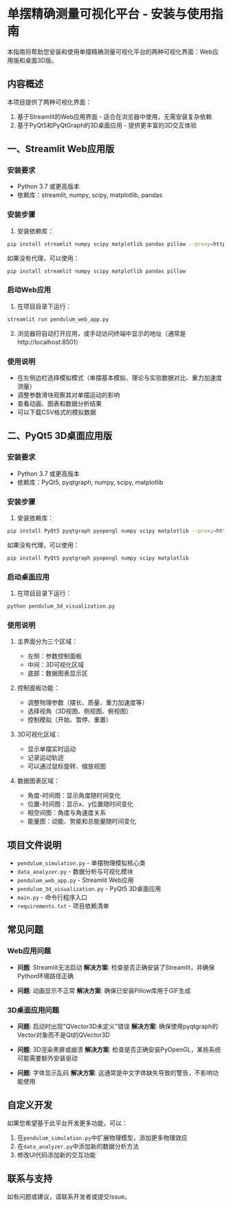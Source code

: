 # 单摆精确测量可视化平台 - 安装与使用指南

本指南将帮助您安装和使用单摆精确测量可视化平台的两种可视化界面：Web应用版和桌面3D版。

## 内容概述

本项目提供了两种可视化界面：
1. 基于Streamlit的Web应用界面 - 适合在浏览器中使用，无需安装复杂依赖
2. 基于PyQt5和PyQtGraph的3D桌面应用 - 提供更丰富的3D交互体验

## 一、Streamlit Web应用版

### 安装要求

- Python 3.7 或更高版本
- 依赖库：streamlit, numpy, scipy, matplotlib, pandas

### 安装步骤

1. 安装依赖库：
```bash
pip install streamlit numpy scipy matplotlib pandas pillow --proxy=http://127.0.0.1:7897
```

如果没有代理，可以使用：
```bash
pip install streamlit numpy scipy matplotlib pandas pillow
```

### 启动Web应用

1. 在项目目录下运行：
```bash
streamlit run pendulum_web_app.py
```

2. 浏览器将自动打开应用，或手动访问终端中显示的地址（通常是 http://localhost:8501）

### 使用说明

- 在左侧边栏选择模拟模式（单摆基本模拟、理论与实验数据对比、重力加速度测量）
- 调整参数滑块观察其对单摆运动的影响
- 查看动画、图表和数据分析结果
- 可以下载CSV格式的模拟数据

## 二、PyQt5 3D桌面应用版

### 安装要求

- Python 3.7 或更高版本
- 依赖库：PyQt5, pyqtgraph, numpy, scipy, matplotlib

### 安装步骤

1. 安装依赖库：
```bash
pip install PyQt5 pyqtgraph pyopengl numpy scipy matplotlib --proxy=http://127.0.0.1:7897
```

如果没有代理，可以使用：
```bash
pip install PyQt5 pyqtgraph pyopengl numpy scipy matplotlib
```

### 启动桌面应用

1. 在项目目录下运行：
```bash
python pendulum_3d_visualization.py
```

### 使用说明

1. 主界面分为三个区域：
   - 左侧：参数控制面板
   - 中间：3D可视化区域
   - 底部：数据图表显示区

2. 控制面板功能：
   - 调整物理参数（摆长、质量、重力加速度等）
   - 选择视角（3D视图、侧视图、俯视图）
   - 控制模拟（开始、暂停、重置）

3. 3D可视化区域：
   - 显示单摆实时运动
   - 记录运动轨迹
   - 可以通过鼠标旋转、缩放视图

4. 数据图表区域：
   - 角度-时间图：显示角度随时间变化
   - 位置-时间图：显示x、y位置随时间变化
   - 相空间图：角度与角速度关系
   - 能量图：动能、势能和总能量随时间变化

## 项目文件说明

- `pendulum_simulation.py` - 单摆物理模拟核心类
- `data_analyzer.py` - 数据分析与可视化模块
- `pendulum_web_app.py` - Streamlit Web应用
- `pendulum_3d_visualization.py` - PyQt5 3D桌面应用
- `main.py` - 命令行程序入口
- `requirements.txt` - 项目依赖清单

## 常见问题

### Web应用问题

- **问题**: Streamlit无法启动
  **解决方案**: 检查是否正确安装了Streamlit，并确保Python环境路径正确

- **问题**: 动画显示不正常
  **解决方案**: 确保已安装Pillow库用于GIF生成

### 3D桌面应用问题

- **问题**: 启动时出现"QVector3D未定义"错误
  **解决方案**: 确保使用pyqtgraph的Vector对象而不是Qt的QVector3D

- **问题**: 3D渲染黑屏或崩溃
  **解决方案**: 检查是否正确安装PyOpenGL，某些系统可能需要额外安装驱动

- **问题**: 字体显示乱码
  **解决方案**: 这通常是中文字体缺失导致的警告，不影响功能使用

## 自定义开发

如果您希望基于此平台开发更多功能，可以：

1. 在`pendulum_simulation.py`中扩展物理模型，添加更多物理效应
2. 在`data_analyzer.py`中添加新的数据分析方法
3. 修改UI代码添加新的交互功能

## 联系与支持

如有问题或建议，请联系开发者或提交Issue。 